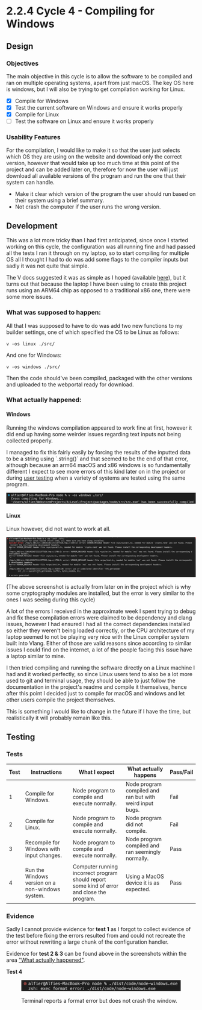 # 2.2.4 Cycle 4 - Compiling for Windows

## Design

### Objectives

The main objective in this cycle is to allow the software to be compiled and ran on multiple operating systems, apart from just macOS. The key OS here is windows, but I will also be trying to get compilation working for Linux.

* [x] Compile for Windows
* [x] Test the current software on Windows and ensure it works properly
* [x] Compile for Linux
* [ ] Test the software on Linux and ensure it works properly

### Usability Features

For the compilation, I would like to make it so that the user just selects which OS they are using on the website and download only the correct version, however that would take up too much time at this point of the project and can be added later on, therefore for now the user will just download all available versions of the program and run the one that their system can handle.

* Make it clear which version of the program the user should run based on their system using a brief summary.
* Not crash the computer if the user runs the wrong version.

## Development

This was a lot more tricky than I had first anticipated, since once I started working on this cycle, the configuration was all running fine and had passed all the tests I ran it through on my laptop, so to start compiling for multiple OS all I thought I had to do was add some flags to the compiler inputs but sadly it was not quite that simple.

The V docs suggested it was as simple as I hoped (available [here](https://github.com/vlang/v/blob/master/doc/docs.md#cross-compilation)), but it turns out that because the laptop I have been using to create this project runs using an ARM64 chip as opposed to a traditional x86 one, there were some more issues.

### What was supposed to happen:

All that I was supposed to have to do was add two new functions to my builder settings, one of which specified the OS to be Linux as follows:

```
v -os linux ./src/
```

And one for Windows:

```
v -os windows ./src/
```

Then the code should've been compiled, packaged with the other versions and uploaded to the webportal ready for download.

### What actually happened:

#### Windows

Running the windows compilation appeared to work fine at first, however it did end up having some weirder issues regarding text inputs not being collected properly.

I managed to fix this fairly easily by forcing the results of the inputted data to be a string using \`.string()\` and that seemed to be the end of that error, although because an arm64 macOS and x86 windows is so fundamentally different I expect to see more errors of this kind later on in the project or during [user testing](broken-reference) when a variety of systems are tested using the same program.

![Compiling for windows](<../.gitbook/assets/image (7) (2).png>)

#### Linux

Linux however, did not want to work at all.

![Errors following the Linux compilation attempts.](<../.gitbook/assets/image (5).png>)

(The above screenshot is actually from later on in the project which is why some cryptography modules are installed, but the error is very similar to the ones I was seeing during this cycle)

A lot of the errors I received in the approximate week I spent trying to debug and fix these compilation errors were claimed to be dependency and clang issues, however I had ensured I had all the correct dependencies installed so either they weren't being loaded correctly, or the CPU architecture of my laptop seemed to not be playing very nice with the Linux compiler system built into Vlang. Either of those are valid reasons since according to similar issues I could find on the internet, a lot of the people facing this issue have a laptop similar to mine.

I then tried compiling and running the software directly on a Linux machine I had and it worked perfectly, so since Linux users tend to also be a lot more used to git and terminal usage, they should be able to just follow the documentation in the project's readme and compile it themselves, hence after this point I decided just to compile for macOS and windows and let other users compile the project themselves.

This is something I would like to change in the future if I have the time, but realistically it will probably remain like this.

## Testing

### Tests

| Test | Instructions                                     | What I expect                                                                              | What actually happens                                    | Pass/Fail |
| ---- | ------------------------------------------------ | ------------------------------------------------------------------------------------------ | -------------------------------------------------------- | --------- |
| 1    | Compile for Windows.                             | Node program to compile and execute normally.                                              | Node program compiled and ran but with weird input bugs. | Fail      |
| 2    | Compile for Linux.                               | Node program to compile and execute normally.                                              | Node program did not compile.                            | Fail      |
| 3    | Recompile for Windows with input changes.        | Node program to compile and execute normally.                                              | Node program compiled and ran seemingly normally.        | Pass      |
| 4    | Run the Windows version on a non-windows system. | Computer running incorrect program should report some kind of error and close the program. | Using a MacOS device it is as expected.                  | Pass      |

### Evidence

Sadly I cannot provide evidence for **test 1** as I forgot to collect evidence of the test before fixing the errors resulted from and could not recreate the error without rewriting a large chunk of the configuration handler.

Evidence for **test 2 & 3** can be found above in the screenshots within the area ["What actually happened"](2.2.4-cycle-4-compiling-for-windows.md#what-actually-happened).

**Test 4**&#x20;

<figure><img src="../.gitbook/assets/image (9) (1).png" alt=""><figcaption><p>Terminal reports a format error but does not crash the window.</p></figcaption></figure>

